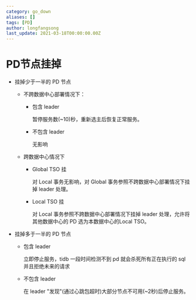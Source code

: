 ```yaml
---
category: go_down
aliases: []
tags: [PD]
author: longfangsong
last_update: 2021-03-18T00:00:00.00Z
---
```

# PD节点挂掉

- 挂掉少于一半的 PD 节点

  - 不跨数据中心部署情况下：
    
    - 包含 leader
  
      暂停服务数(~10)秒，重新选主后恢复正常服务。
  
    - 不包含 leader
  
      无影响
    
  - 跨数据中心情况下
    
    - Global TSO 挂
  
      对 Local 事务无影响，对 Global 事务参照不跨数据中心部署情况下挂掉 leader 处理。
  
    - Local TSO 挂

      对 Local 事务参照不跨数据中心部署情况下挂掉 leader 处理，允许将其他数据中心的 PD 选为本数据中心的Local TSO。
  
- 挂掉多于一半的 PD 节点

  - 包含 leader
  
    立即停止服务，tidb 一段时间检测不到 pd 就会杀死所有正在执行的 sql 并且拒绝未来的请求
  
  - 不包含 leader
    
    在 leader "发现"(通过心跳包超时)大部分节点不可用(~2秒)后停止服务。
  